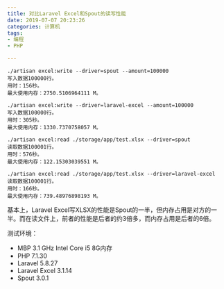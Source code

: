 ```yaml
---
title: 对比Laravel Excel和Spout的读写性能
date: 2019-07-07 20:23:26
categories: 计算机
tags:
- 编程
- PHP

---
```


```
./artisan excel:write --driver=spout --amount=100000
写入数据100000行。
用时：156秒。
最大使用内存：2750.5106964111 M。

./artisan excel:write --driver=laravel-excel --amount=100000
写入数据100000行。
用时：305秒。
最大使用内存：1330.7370758057 M。

./artisan excel:read ./storage/app/test.xlsx --driver=spout
读取数据100001行。
用时：576秒。
最大使用内存：122.15303039551 M。

./artisan excel:read ./storage/app/test.xlsx --driver=laravel-excel
读取数据100001行。
用时：166秒。
最大使用内存：739.48976898193 M。
```

基本上，Laravel Excel写XLSX的性能是Spout的一半，但内存占用是对方的一半。而在读文件上，前者的性能是后者的约3倍多，而内存占用是后者的6倍。

测试环境：

- MBP 3.1 GHz Intel Core i5 8G内存
- PHP 7.1.30
- Laravel 5.8.27
- Laravel Excel 3.1.14
- Spout 3.0.1
